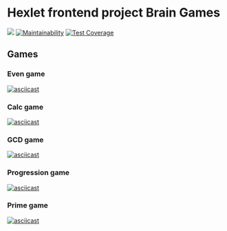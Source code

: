 # Hexlet frontend project Brain Games

![](https://github.com/bondiano/frontend-project-lvl1/workflows/Node%20CI/badge.svg) [![Maintainability](https://api.codeclimate.com/v1/badges/a99a88d28ad37a79dbf6/maintainability)](https://codeclimate.com/github/codeclimate/codeclimate/maintainability) [![Test Coverage](https://api.codeclimate.com/v1/badges/a99a88d28ad37a79dbf6/test_coverage)](https://codeclimate.com/github/codeclimate/codeclimate/test_coverage)

## Games

### Even game

[![asciicast](https://asciinema.org/a/0Ts5BDXjWjuYtosnXHRs0tv2j.svg)](https://asciinema.org/a/0Ts5BDXjWjuYtosnXHRs0tv2j)

### Calc game

[![asciicast](https://asciinema.org/a/OAqAZPvXNgAIhxqw7lqk6lZVE.svg)](https://asciinema.org/a/OAqAZPvXNgAIhxqw7lqk6lZVE)

### GCD game

[![asciicast](https://asciinema.org/a/YOHdeLMW4EPl0xLFz2lo8iSOc.svg)](https://asciinema.org/a/YOHdeLMW4EPl0xLFz2lo8iSOc)

### Progression game

[![asciicast](https://asciinema.org/a/96Anmq8YgUsJyZQj9d5xe8KZf.svg)](https://asciinema.org/a/96Anmq8YgUsJyZQj9d5xe8KZf)

### Prime game

[![asciicast](https://asciinema.org/a/oTvWiL1DaWU7AuzN0BXDfJkWr.svg)](https://asciinema.org/a/oTvWiL1DaWU7AuzN0BXDfJkWr)